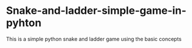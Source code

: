 # Snake-and-ladder-simple-game-in-pyhton
This is a simple python snake and ladder game using the basic concepts 
